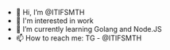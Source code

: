 - 👋 Hi, I’m @ITIFSMTH
- 👀 I'm interested in work
- 🌱 I’m currently learning Golang and Node.JS
- 📫 How to reach me: TG - @ITIFSMTH
